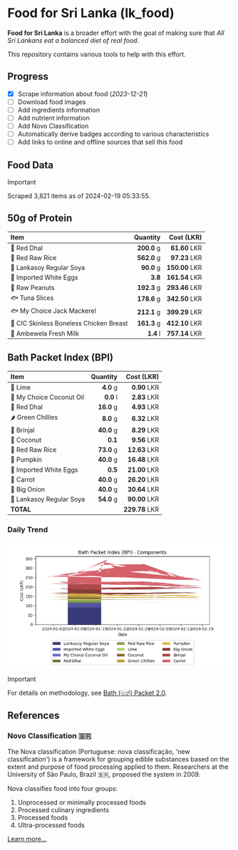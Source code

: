 # Food for Sri Lanka (lk_food)

**Food for Sri Lanka** is a broader effort with the goal of making sure that *All Sri Lankans eat a balanced diet of real food*.

This repository contains various tools to help with this effort.

## Progress

* [X] Scrape information about food (*2023-12-21*)
* [ ] Download food images
* [ ] Add ingredients information
* [ ] Add nutrient information
* [ ] Add Novo Classification
* [ ] Automatically derive badges according to various characteristics
* [ ] Add links to online and offline sources that sell this food

## Food Data

> [!IMPORTANT]
> Scraped 3,821 items as of 2024-02-19 05:33:55.

## 50g of Protein

<div id="table_protein">

Item | Quantity | Cost (LKR)
:--- | ---: | ---:
🍲 Red Dhal | **200.0** g | **61.60** LKR
🍚 Red Raw Rice | **562.0** g | **97.23** LKR
🍲 Lankasoy Regular Soya | **90.0** g | **150.00** LKR
🥚 Imported White Eggs | **3.8**  | **161.54** LKR
🥜 Raw Peanuts | **192.3** g | **293.46** LKR
🐟 Tuna Slices | **178.6** g | **342.50** LKR
🐟 My Choice Jack Mackerel | **212.1** g | **399.29** LKR
🍗 CIC Skinless Boneless Chicken Breast | **161.3** g | **412.10** LKR
🥛 Ambewela Fresh Milk | **1.4** l | **757.14** LKR

</div>

## Bath Packet Index (BPI)

<div id="table_bp">

Item | Quantity | Cost (LKR)
:--- | ---: | ---:
🍋 Lime | **4.0** g | **0.90** LKR
🥥 My Choice Coconut Oil | **0.0** l | **2.83** LKR
🍲 Red Dhal | **16.0** g | **4.93** LKR
🌶️ Green Chillies | **8.0** g | **6.32** LKR
🍆 Brinjal | **40.0** g | **8.29** LKR
🥥 Coconut | **0.1**  | **9.56** LKR
🍚 Red Raw Rice | **73.0** g | **12.63** LKR
🎃 Pumpkin | **40.0** g | **16.48** LKR
🥚 Imported White Eggs | **0.5**  | **21.00** LKR
🥕 Carrot | **40.0** g | **26.20** LKR
🧅 Big Onion | **40.0** g | **30.64** LKR
🍲 Lankasoy Regular Soya | **54.0** g | **90.00** LKR
**TOTAL** |   | **229.78** LKR

</div>

### Daily Trend

![BPI](images/bpi.png)

> [!IMPORTANT]
> For details on methodology, see [Bath (බත්) Packet 2.0](https://medium.com/on-economics/bath-%E0%B6%B6%E0%B6%AD%E0%B7%8A-packet-2-0-f3e999c54bf5).

## References

### Novo Classification 🇧🇷

The Nova classification (Portuguese: nova classificação, 'new classification') is a framework for grouping edible substances based on the extent and purpose of food processing applied to them. Researchers at the University of São Paulo, Brazil 🇧🇷, proposed the system in 2009.

Nova classifies food into four groups:

1. Unprocessed or minimally processed foods
2. Processed culinary ingredients
3. Processed foods
4. Ultra-processed foods

[Learn more...](https://en.wikipedia.org/wiki/Nova_classification)
